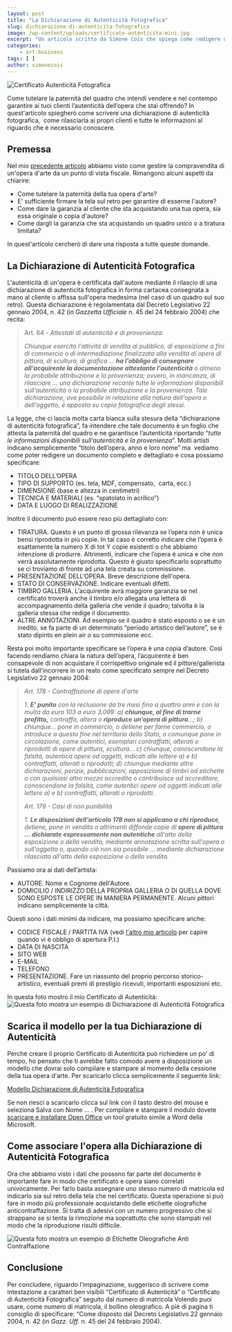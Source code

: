 ```yaml
---
layout: post
title: "La Dichiarazione di Autenticità Fotografica"
slug: dichiarazione-di-autenticita-fotografica
image: /wp-content/uploads/certificato-autenticita-mini.jpg
excerpt: "Un articolo scritto da Simone Cois che spiega come redigere una Dichiarazione di Autenticità Fotografica per opere di pittura, scultura, e fotografia."
categories:
    - art-business
tags: [ ]
author: simonecois
---
```


![Certificato Autenticità Fotografica](/wp-content/uploads/certificato-autenticita-mini.jpg "Certificato Autenticità Fotografica")

Come tutelare la paternità del quadro che intendi vendere e nel contempo garantire ai tuoi clienti l’autenticità dell’opera che stai offrendo? In quest'articolo spiegherò come scrivere una dichiarazione di autenticità fotografica,  come rilasciarla ai propri clienti e tutte le informazioni al riguardo che è necessario conoscere.

## Premessa

Nel mio [precedente articolo](/vendere-opere-darte-senza-diventare-evasori-fiscali/ "Come vendere le tue opere d’arte senza diventare evasore fiscale?") abbiamo visto come gestire la compravendita di un'opera d'arte da un punto di vista fiscale. Rimangono alcuni aspetti da chiarire:

- Come tutelare la paternità della tua opera d'arte?
- E' sufficiente firmare la tela sul retro per garantire di esserne l'autore?
- Come dare la garanzia al cliente che sta acquistando una tua opera, sia essa originale o copia d'autore?
- Come dargli la garanzia che sta acquistando un quadro unico o a tiratura limitata?

In quest'articolo cercherò di dare una risposta a tutte queste domande.

## La Dichiarazione di Autenticità Fotografica

L'autenticità di un'opera è certificata dall'autore mediante il rilascio di una dichiarazione di autenticità fotografica in forma cartacea consegnata a mano al cliente o affissa sull'opera medesima (nel caso di un quadro sul suo retro). Questa dichiarazione è regolamentata dal Decreto Legislativo 22 gennaio 2004, n. 42 (in _Gazzetta Ufficiale_ n. 45 del 24 febbraio 2004) che recita:

> Art. 64 - _Attestati di autenticità e di provenienza:_
> 
> _Chiunque esercita l'attività di vendita al pubblico, di esposizione a fini di commercio o di intermediazione finalizzata alla vendita di opere di pittura, di scultura, di grafica … **ha l'obbligo di consegnare all'acquirente la documentazione attestante l'autenticità** o almeno la probabile attribuzione e la provenienza; ovvero, in mancanza, di rilasciare … una dichiarazione recante tutte le informazioni disponibili sull'autenticità o la probabile attribuzione e la provenienza. Tale dichiarazione, ove possibile in relazione alla natura dell'opera o dell'oggetto, è apposta su copia fotografica degli stessi._

La legge, che ci lascia molta carta bianca sulla stesura della “dichiarazione di autenticità fotografica”, fa intendere che tale documento è un foglio che attesta la paternità del quadro e ne garantisce l’autenticità riportando “_tutte le informazioni disponibili sull’autenticità e la provenienza_”. Molti artisti indicano semplicemente “titolo dell’opera, anno e loro nome” ma  vediamo come poter redigere un documento completo e dettagliato e cosa possiamo specificare:

- TITOLO DELL’OPERA
- TIPO DI SUPPORTO (es. tela, MDF, compensato,  carta, ecc.)
- DIMENSIONE (base e altezza in centimetri)
- TECNICA E MATERIALI (es. “spatolato in acrilico”)
- DATA E LUOGO DI REALIZZAZIONE

Inoltre il documento può essere reso più dettagliato con:

- TIRATURA. Questo è un punto di grossa rilevanza se l’opera non è unica bensì riprodotta in più copie. In tal caso è corretto indicare che l’opera è esattamente la numero X di tot Y copie esistenti o che abbiamo intenzione di produrre. Altrimenti, indicare che l’opera è unica e che non verrà assolutamente riprodotta. Questo è giusto specificarlo soprattutto se ci troviamo di fronte ad una tela creata su commissione.
- PRESENTAZIONE DELL’OPERA. Breve descrizione dell'opera.
- STATO DI CONSERVAZIONE. Indicare eventuali difetti.
- TIMBRO GALLERIA. L'acquirente avrà maggiore garanzia se nel certificato troverà anche il timbro e/o allegata una lettera di accompagnamento della galleria che vende il quadro; talvolta è la galleria stessa che redige il documento.
- ALTRE ANNOTAZIONI. Ad esempio se il quadro è stato esposto o se è un inedito, se fa parte di un determinato “periodo artistico dell’autore”, se è stato dipinto en plein air o su commissione ecc.

Resta poi molto importante specificare se l’opera è una copia d’autore. Così facendo rendiamo chiara la natura dell’opera, l’acquirente è ben consapevole di non acquistare il corrispettivo originale ed il pittore/gallerista si tutela dall’incorrere in un reato come specificato sempre nel Decreto Legislativo 22 gennaio 2004:

> _Art. 178 - Contraffazione di opere d'arte_
> 
> _1\. **E' punito** con la reclusione da tre mesi fino a quattro anni e con la multa da euro 103 a euro 3.099:_ _a) **chiunque, al fine di trarne profitto,** contraffa, altera o **riproduce un'opera di pittura**…;_ _b) chiunque… pone in commercio, o detiene per farne commercio, o introduce a questo fine nel territorio dello Stato, o comunque pone in circolazione, come autentici, esemplari contraffatti, alterati o riprodotti di opere di pittura, scultura…_ _c) chiunque, conoscendone la falsità, autentica opere od oggetti, indicati alle lettere a) e b) contraffatti, alterati o riprodotti;_ _d) chiunque mediante altre dichiarazioni, perizie, pubblicazioni, apposizione di timbri od etichette o con qualsiasi altro mezzo accredita o contribuisce ad accreditare, conoscendone la falsità, come autentici opere od oggetti indicati alle lettere a) e b) contraffatti, alterati o riprodotti._
> 
> _Art. 179 - Casi di non punibilità_
> 
> _1\. **Le disposizioni dell'articolo 178 non si applicano a chi riproduce**, detiene, pone in vendita o altrimenti diffonde copie di **opere di pittura … dichiarate espressamente non autentiche** all'atto della esposizione o della vendita, mediante annotazione scritta sull'opera o sull'oggetto o, quando ciò non sia possibile … mediante dichiarazione rilasciata all'atto della esposizione o della vendita._

Passiamo ora ai dati dell’artista:

- AUTORE. Nome e Cognome dell'Autore.
- DOMICILIO / INDIRIZZO DELLA PROPRIA GALLERIA O DI QUELLA DOVE SONO ESPOSTE LE OPERE IN MANIERA PERMANENTE. Alcuni pittori indicano semplicemente la città.

Questi sono i dati minimi da indicare, ma possiamo specificare anche:

- CODICE FISCALE / PARTITA IVA (vedi [l'altro mio articolo](/vendere-opere-darte-senza-diventare-evasori-fiscali/) per capire quando vi è obbligo di apertura P.I.)
- DATA DI NASCITA
- SITO WEB
- E-MAIL
- TELEFONO
- PRESENTAZIONE. Fare un riassunto del proprio percorso storico-artistico, eventuali premi di prestigio ricevuti, importanti esposizioni etc.

In questa foto mostro il mio Certificato di Autenticità: ![Questa foto mostra un esempio di Dichiarazione di Autenticità Fotografica](/wp-content/uploads/certificato-autenticita.jpg "Dichiarazione di Autenticità Fotografica")

## Scarica il modello per la tua Dichiarazione di Autenticità

Perché creare il proprio Certificato di Autenticità può richiedere un po' di tempo, ho pensato che ti avrebbe fatto comodo avere a disposizione un modello che dovrai solo compilare e stampare al momento della cessione della tua opera d'arte. Per scaricarlo clicca semplicemente il seguente link:

[Modello Dichiarazione di Autenticità Fotografica](https://www.disegnoepittura.it/wp-content/uploads/Certificato-Autenticita.odt "Template di un Certificato Autenticità Fotografica")

Se non riesci a scaricarlo clicca sul link con il tasto destro del mouse e seleziona Salva con Nome ... . Per compilare e stampare il modulo dovete [scaricare e installare Open Office](https://www.openoffice.org/download/ "Open Office") un tool gratuito simile a Word della Microsoft.

## Come associare l'opera alla Dichiarazione di Autenticità Fotografica

Ora che abbiamo visto i dati che possono far parte del documento è importante fare in modo che certificato e opera siano correlati univocamente. Per farlo basta assegnare uno stesso numero di matricola ed indicarlo sia sul retro della tela che nel certificato. Questa operazione si può fare in modo più professionale acquistando delle etichette olografiche anticontraffazione. Si tratta di adesivi con un numero progressivo che si strappano se si tenta la rimozione ma soprattutto che sono stampati nel modo che la riproduzione risulti difficile.

![Questa foto mostra un esempio di Etichette Oleografiche Anti Contraffazione](/wp-content/uploads/etichette-oleografiche-anti-contraffazione.jpg "Etichette Oleografiche Anti Contraffazione")

## Conclusione

Per concludere, riguardo l’impaginazione, suggerisco di scrivere come intestazione a caratteri ben visibili “Certificato di Autenticità” o “Certificato di Autenticità Fotografica” seguito dal numero di matricola Volendo puoi usare, come numero di matricola, il bollino oleografico. A piè di pagina ti consiglio di specificare: “Come disposto dal Decreto Legislativo 22 gennaio 2004, n. 42 (in _Gazz. Uff._ n. 45 del 24 febbraio 2004).
